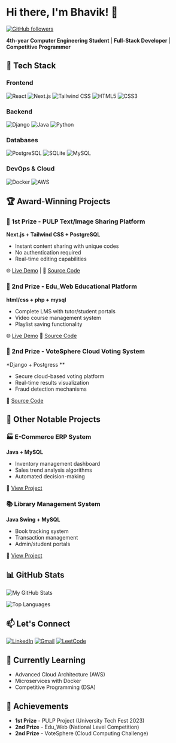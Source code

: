 # Hi there, I'm Bhavik! 👋 

[![GitHub followers](https://img.shields.io/github/followers/bhavik8455?style=social)](https://github.com/bhavik8455)

**4th-year Computer Engineering Student** | **Full-Stack Developer** | **Competitive Programmer**

## 🔧 Tech Stack

### Frontend
![React](https://img.shields.io/badge/React-20232A?style=for-the-badge&logo=react&logoColor=61DAFB)
![Next.js](https://img.shields.io/badge/Next.js-000000?style=for-the-badge&logo=nextdotjs&logoColor=white)
![Tailwind CSS](https://img.shields.io/badge/Tailwind_CSS-38B2AC?style=for-the-badge&logo=tailwind-css&logoColor=white)
![HTML5](https://img.shields.io/badge/HTML5-E34F26?style=for-the-badge&logo=html5&logoColor=white)
![CSS3](https://img.shields.io/badge/CSS3-1572B6?style=for-the-badge&logo=css3&logoColor=white)

### Backend
![Django](https://img.shields.io/badge/Django-092E20?style=for-the-badge&logo=django&logoColor=white)
![Java](https://img.shields.io/badge/Java-ED8B00?style=for-the-badge&logo=java&logoColor=white)
![Python](https://img.shields.io/badge/Python-3776AB?style=for-the-badge&logo=python&logoColor=white)

### Databases
![PostgreSQL](https://img.shields.io/badge/PostgreSQL-316192?style=for-the-badge&logo=postgresql&logoColor=white)
![SQLite](https://img.shields.io/badge/SQLite-07405E?style=for-the-badge&logo=sqlite&logoColor=white)
![MySQL](https://img.shields.io/badge/MySQL-005C84?style=for-the-badge&logo=mysql&logoColor=white)

### DevOps & Cloud
![Docker](https://img.shields.io/badge/Docker-2496ED?style=for-the-badge&logo=docker&logoColor=white)
![AWS](https://img.shields.io/badge/AWS-232F3E?style=for-the-badge&logo=amazon-aws&logoColor=white)

## 🏆 Award-Winning Projects

### 🥇 1st Prize - PULP Text/Image Sharing Platform
**Next.js + Tailwind CSS + PostgreSQL**
- Instant content sharing with unique codes
- No authentication required
- Real-time editing capabilities

🌐 [Live Demo](https://pulpx.vercel.app) | 
📂 [Source Code](https://github.com/bhavik8455/pulp)

### 🥈 2nd Prize - Edu_Web Educational Platform
**html/css + php + mysql**
- Complete LMS with tutor/student portals
- Video course management system
- Playlist saving functionality

🌐 [Live Demo](http://gurukul.infinityfreeapp.com/home.php)
📂 [Source Code](https://github.com/bhavik8455/Gurukul-Website)

### 🥈 2nd Prize - VoteSphere Cloud Voting System
*Django + Postgress **
- Secure cloud-based voting platform
- Real-time results visualization
- Fraud detection mechanisms

📂 [Source Code](https://github.com/bhavik8455/VoteSphere-Cloud-Based-voting-project)

## 🚀 Other Notable Projects

### 🏭 E-Commerce ERP System
**Java + MySQL**
- Inventory management dashboard
- Sales trend analysis algorithms
- Automated decision-making

🔗 [View Project](https://github.com/bhavik8455/E-Commerce-Erp-System)

### 📚 Library Management System
**Java Swing + MySQL**
- Book tracking system
- Transaction management
- Admin/student portals

🔗 [View Project](https://github.com/bhavik8455/PirateX)

## 📊 GitHub Stats

![My GitHub Stats](https://github-readme-stats.vercel.app/api?username=bhavik8455&show_icons=true&theme=radical&hide_border=true)

![Top Languages](https://github-readme-stats.vercel.app/api/top-langs/?username=bhavik8455&layout=compact&theme=radical&hide_border=true)

## 📫 Let's Connect

[![LinkedIn](https://img.shields.io/badge/LinkedIn-0077B5?style=for-the-badge&logo=linkedin&logoColor=white)](https://linkedin.com/in/bhavik8455)
[![Gmail](https://img.shields.io/badge/Gmail-D14836?style=for-the-badge&logo=gmail&logoColor=white)](mailto:Solankibhavik92@gmail.com)
[![LeetCode](https://img.shields.io/badge/-LeetCode-FFA116?style=for-the-badge&logo=LeetCode&logoColor=black)]([https://leetcode.com/yourprofile](https://leetcode.com/u/Rm3mLeSdLm/))

## 🌱 Currently Learning
- Advanced Cloud Architecture (AWS)
- Microservices with Docker
- Competitive Programming (DSA)

## 🏅 Achievements
- **1st Prize** - PULP Project (University Tech Fest 2023)
- **2nd Prize** - Edu_Web (National Level Competition)
- **2nd Prize** - VoteSphere (Cloud Computing Challenge)

